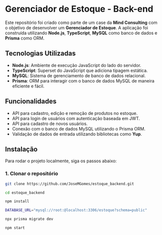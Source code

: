 # Gerenciador de Estoque - Back-end

Este repositório foi criado como parte de um case da **Mind Consulting** com o objetivo de desenvolver um **Gerenciador de Estoque**. A aplicação foi construída utilizando **Node.js**, **TypeScript**, **MySQL** como banco de dados e **Prisma** como ORM.

## Tecnologias Utilizadas

- **Node.js**: Ambiente de execução JavaScript do lado do servidor.
- **TypeScript**: Superset do JavaScript que adiciona tipagem estática.
- **MySQL**: Sistema de gerenciamento de banco de dados relacional.
- **Prisma**: ORM para interagir com o banco de dados MySQL de maneira eficiente e fácil.

## Funcionalidades

- API para cadastro, edição e remoção de produtos no estoque.
- API para login de usuários com autenticação baseada em JWT.
- API para cadastro de novos usuários.
- Conexão com o banco de dados MySQL utilizando o Prisma ORM.
- Validação de dados de entrada utilizando bibliotecas como **Yup**.

## Instalação

Para rodar o projeto localmente, siga os passos abaixo:

### 1. Clonar o repositório

```bash
git clone https://github.com/JoseMGomes/estoque_backend.git

cd estoque_backend

npm install

DATABASE_URL="mysql://root:@localhost:3306/estoque?schema=public"

npx prisma migrate dev

npm start


